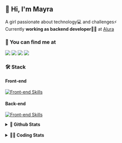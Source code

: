 ## 👋 Hi, I'm Mayra

A girl passionate about technology💻 and challenges⚡  
Currently **working as backend developer**👩‍💻 at [Alura](https://www.alura.com.br)   

### 💬 You can find me at

<a href="https://mayra.dev" target="_blank" rel="noopener"><img src="https://img.shields.io/badge/-mayra.dev-005FED?style=flat&logo=Google-chrome&logoColor=white"/></a>
<a href="https://linkedin.com/in/mayraamaral" target="_blank" rel="noopener"><img src="https://img.shields.io/badge/-/mayraamaral-0077B5?style=flat&logo=Linkedin&logoColor=white"/></a>
<a href="mailto:mayra@mayra.dev" target="_blank" rel="noopener"><img src="https://img.shields.io/badge/-mayra@mayra.dev-D14836?style=flat&logo=Gmail&logoColor=white"/></a>
<a href="" target="_blank" rel="noopener"><img src="https://img.shields.io/badge/-mayraamaral-7289DA?style=flat&logo=Discord&logoColor=white"/></a>

### 🛠️ Stack
#### Front-end

[![Front-end Skills](https://skillicons.dev/icons?i=react,next,angular,redux,styledcomponents,html,css,sass,js,ts,figma)](https://skillicons.dev)
#### Back-end

[![Front-end Skills](https://skillicons.dev/icons?i=java,spring,hibernate,aws,idea,postgres,mysql,git,linux,bash,nodejs,docker,kubernetes,jenkins)](https://skillicons.dev)


<details>
    <summary><strong>📌 Github Stats</strong></summary>
    <br />
    <div align="center">
        <table>
      <td><img height="160em" src="https://github-readme-stats.vercel.app/api?username=mayraamaral&show_icons=true&theme=algolia&hide_border=true&hide=stars&count_private=true" alt="Readme stats"></td>
      <td><img height="160em" src="https://github-readme-stats.vercel.app/api/top-langs/?username=mayraamaral&&layout=compact&&theme=algolia&hide_border=true&langs_count=6" alt="Language stats"></td>
       </table>
  </div> 
    

  <p align="center">
    <img src="https://github-readme-streak-stats.herokuapp.com?user=mayraamaral&theme=dark&hide_border=true&date_format=j%20M%5B%20Y%5D&locale=pt-br&background=050F2C&ring=0195DD&fire=23AA7D&currStreakLabel=23AA7D" alt="Streak stats">
  </p> 
</details>

<br />

<details>
  <summary><strong>👩‍💻 Coding Stats</strong></summary>
  <br />
  
  <!--START_SECTION:waka-->
![Code Time](http://img.shields.io/badge/Code%20Time-430%20hrs%2027%20mins-blue)

**🐱 My GitHub Data** 

> 📦 582.7 kB Used in GitHub's Storage 
 > 
> 🏆 410 Contributions in the Year 2024
 > 
> 🚫 Not Opted to Hire
 > 
> 📜 55 Public Repositories 
 > 
> 🔑 31 Private Repositories 
 > 
**I'm an Early 🐤** 

```text
🌞 Morning                721 commits         ████░░░░░░░░░░░░░░░░░░░░░   14.87 % 
🌆 Daytime                2601 commits        █████████████░░░░░░░░░░░░   53.63 % 
🌃 Evening                1321 commits        ███████░░░░░░░░░░░░░░░░░░   27.24 % 
🌙 Night                  207 commits         █░░░░░░░░░░░░░░░░░░░░░░░░   04.27 % 
```
📅 **I'm Most Productive on Wednesday** 

```text
Monday                   885 commits         █████░░░░░░░░░░░░░░░░░░░░   18.25 % 
Tuesday                  759 commits         ████░░░░░░░░░░░░░░░░░░░░░   15.65 % 
Wednesday                1100 commits        ██████░░░░░░░░░░░░░░░░░░░   22.68 % 
Thursday                 860 commits         ████░░░░░░░░░░░░░░░░░░░░░   17.73 % 
Friday                   601 commits         ███░░░░░░░░░░░░░░░░░░░░░░   12.39 % 
Saturday                 267 commits         █░░░░░░░░░░░░░░░░░░░░░░░░   05.51 % 
Sunday                   378 commits         ██░░░░░░░░░░░░░░░░░░░░░░░   07.79 % 
```


📊 **This Week I Spent My Time On** 

```text
🕑︎ Time Zone: America/Sao_Paulo

💬 Programming Languages: 
Java                     2 hrs 39 mins       ███████████████░░░░░░░░░░   61.19 % 
SQL                      1 hr 29 mins        █████████░░░░░░░░░░░░░░░░   34.12 % 
XML                      9 mins              █░░░░░░░░░░░░░░░░░░░░░░░░   03.60 % 
Text                     1 min               ░░░░░░░░░░░░░░░░░░░░░░░░░   00.74 % 
JSP                      0 secs              ░░░░░░░░░░░░░░░░░░░░░░░░░   00.27 % 

🔥 Editors: 
Intellijidea             2 hrs 31 mins       ██████████████░░░░░░░░░░░   55.44 % 
VS Code                  2 hrs 1 min         ███████████░░░░░░░░░░░░░░   44.56 % 

💻 Operating System: 
Linux                    4 hrs 20 mins       █████████████████████████   100.00 % 
```

**I Mostly Code in Java** 

```text
Java                     123 repos           ███████░░░░░░░░░░░░░░░░░░   26.91 % 
HTML                     114 repos           ██████░░░░░░░░░░░░░░░░░░░   24.95 % 
JavaScript               101 repos           ██████░░░░░░░░░░░░░░░░░░░   22.10 % 
TypeScript               97 repos            █████░░░░░░░░░░░░░░░░░░░░   21.23 % 
C#                       1 repo              ░░░░░░░░░░░░░░░░░░░░░░░░░   00.22 % 
```




 Last Updated on 25/06/2024 19:07:47 UTC
<!--END_SECTION:waka-->

</details>
